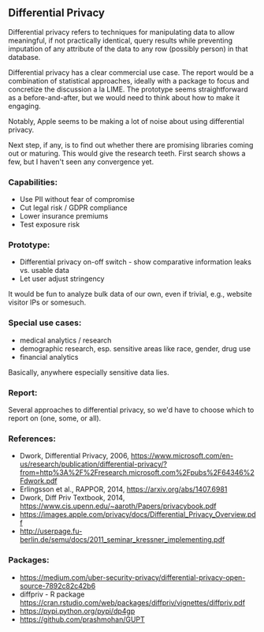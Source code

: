 ## Differential Privacy

Differential privacy refers to techniques for manipulating data to allow meaningful, if not practically identical, query results while preventing imputation of any attribute of the data to any row (possibly person) in that database.

Differential privacy has a clear commercial use case. The report would be a combination of statistical approaches, ideally with a package to focus and concretize the discussion a la LIME. The prototype seems straightforward as a before-and-after, but we would need to think about how to make it engaging.

Notably, Apple seems to be making a lot of noise about using differential privacy.

Next step, if any, is to find out whether there are promising libraries coming out or maturing. This would give the research teeth.  First search shows a few, but I haven't seen any convergence yet.

### Capabilities: 
- Use PII without fear of compromise
- Cut legal risk / GDPR compliance
- Lower insurance premiums
- Test exposure risk

### Prototype:
- Differential privacy on-off switch - show comparative information leaks vs. usable data
- Let user adjust stringency

It would be fun to analyze bulk data of our own, even if trivial, e.g., website visitor IPs or somesuch.

### Special use cases:
- medical analytics / research
- demographic research, esp. sensitive areas like race, gender, drug use
- financial analytics

Basically, anywhere especially sensitive data lies.

### Report: 
Several approaches to differential privacy, so we'd have to choose which to report on (one, some, or all).

### References:
* Dwork, Differential Privacy, 2006, https://www.microsoft.com/en-us/research/publication/differential-privacy/?from=http%3A%2F%2Fresearch.microsoft.com%2Fpubs%2F64346%2Fdwork.pdf
* Erlingsson et al., RAPPOR, 2014, https://arxiv.org/abs/1407.6981
* Dwork, Diff Priv Textbook, 2014, https://www.cis.upenn.edu/~aaroth/Papers/privacybook.pdf
* https://images.apple.com/privacy/docs/Differential_Privacy_Overview.pdf
* http://userpage.fu-berlin.de/semu/docs/2011_seminar_kressner_implementing.pdf

### Packages:
* https://medium.com/uber-security-privacy/differential-privacy-open-source-7892c82c42b6
* diffpriv - R package https://cran.rstudio.com/web/packages/diffpriv/vignettes/diffpriv.pdf
* https://pypi.python.org/pypi/dp4gp
* https://github.com/prashmohan/GUPT













